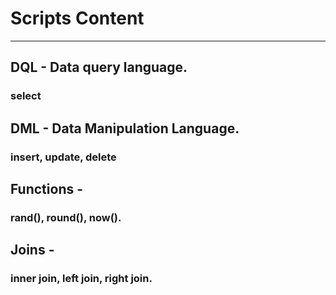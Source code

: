 # Scripts Content

---

## DQL - Data query language.

### select

## DML - Data Manipulation Language.

### insert, update, delete

## Functions -

### rand(), round(), now().

## Joins -

### inner join, left join, right join.